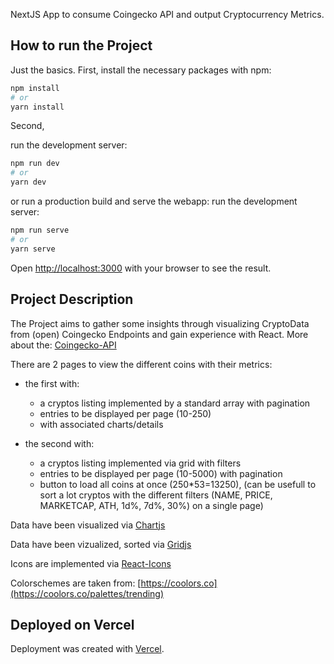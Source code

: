NextJS App to consume Coingecko API and output Cryptocurrency Metrics.

## How to run the Project

Just the basics. 
First, install the necessary packages with npm:

```bash
npm install
# or
yarn install
```

Second, 

run the development server:
```bash
npm run dev
# or
yarn dev
```
or run a production build and serve the webapp:
run the development server:
```bash
npm run serve
# or
yarn serve
```

Open [http://localhost:3000](http://localhost:3000) with your browser to see the result.

## Project Description

The Project aims to gather some insights through visualizing CryptoData from (open) Coingecko Endpoints and gain experience with React.
More about the: [Coingecko-API](https://www.coingecko.com/de/api/documentation?)

There are 2 pages to view the different coins with their metrics:
 - the first with:
    + a cryptos listing implemented by a standard array with pagination
    + entries to be displayed per page (10-250)
    + with associated charts/details 
    
 - the second with:
    + a cryptos listing implemented via grid with filters
    + entries to be displayed per page (10-5000) with pagination
    + button to load all coins at once (250*53=13250), (can be usefull to sort a lot cryptos
      with the different filters (NAME, PRICE, MARKETCAP, ATH, 1d%, 7d%, 30%) on a single page)

Data have been visualized via [Chartjs](https://www.chartjs.org/docs/latest/getting-started/installation.html)

Data have been vizualized, sorted via [Gridjs](https://gridjs.io/docs/install/)

Icons are implemented via [React-Icons](https://react-icons.github.io/react-icons/)

Colorschemes are taken from: [https://coolors.co](https://coolors.co/palettes/trending)

## Deployed on Vercel

Deployment was created with [Vercel](https://vercel.com/new?utm_medium=default-template&filter=next.js&utm_source=create-next-app&utm_campaign=create-next-app-readme).
